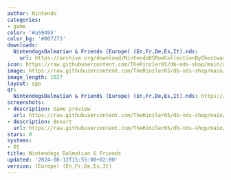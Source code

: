 ```yaml
---
author: Nintendo
categories:
- game
color: '#a59495'
color_bg: '#807273'
downloads:
  NintendogsDalmatian & Friends (Europe) (En,Fr,De,Es,It).nds:
    url: https://archive.org/download/NintendoDSRomCollectionByGhostware/NintendogsDalmatian%20%26%20Friends%20%28Europe%29%20%28En%2CFr%2CDe%2CEs%2CIt%29.nds
icon: https://raw.githubusercontent.com/TheRinzler65/db-nds-shop/main/docs/assets/images/icons/nintendogsdalmatian.png
image: https://raw.githubusercontent.com/TheRinzler65/db-nds-shop/main/docs/assets/images/icons/nintendogsdalmatian.png
image_length: 1027
layout: app
qr:
  NintendogsDalmatian & Friends (Europe) (En,Fr,De,Es,It).nds: https://db-nds-shop.fr/assets/images/qr/nintendogsdalmatian--friends-europe-enfrdeesit-nds.png
screenshots:
- description: Game preview
  url: https://raw.githubusercontent.com/TheRinzler65/db-nds-shop/main/docs/assets/images/screenshots/nintendogsdalmatian/nintendogsdalmatian.png
- description: Boxart
  url: https://raw.githubusercontent.com/TheRinzler65/db-nds-shop/main/docs/assets/images/boxart/NintendogsDalmatian%20%26%20Friends%20(Europe)%20(En%2CFr%2CDe%2CEs%2CIt).nds.png
stars: 0
systems:
- DS
title: Nintendogs Dalmatian & Friends
updated: '2024-08-12T15:55:00+02:00'
version: (Europe) (En,Fr,De,Es,It)
---
```

